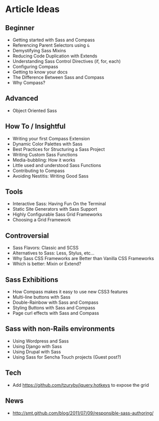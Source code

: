 Article Ideas
==============

## Beginner

* Getting started with Sass and Compass
* Referencing Parent Selectors using `&`
* Demystifying Sass Mixins
* Reducing Code Duplication with Extends
* Understanding Sass Control Directives (if, for, each)
* Configuring Compass
* Getting to know your docs
* The Difference Between Sass and Compass
* Why Compass?

## Advanced

* Object Oriented Sass

## How To / Insightful

* Writing your first Compass Extension
* Dynamic Color Palettes with Sass
* Best Practices for Structuring a Sass Project
* Writing Custom Sass Functions
* Media-bubbling: How it works
* Little used and understood Sass Functions
* Contributing to Compass
* Avoiding Nestitis: Writing Good Sass

## Tools

* Interactive Sass: Having Fun On the Terminal
* Static Site Generators with Sass Support
* Highly Configurable Sass Grid Frameworks
* Choosing a Grid Framework

## Controversial

* Sass Flavors: Classic and SCSS
* Alternatives to Sass: Less, Stylus, etc...
* Why Sass CSS Frameworks are Better than Vanilla CSS Frameworks
* Which is better: Mixin or Extend?

## Sass Exhibitions

* How Compass makes it easy to use new CSS3 features
* Multi-line buttons with Sass
* Double-Rainbow with Sass and Compass
* Styling Buttons with Sass and Compass
* Page curl effects with Sass and Compass

## Sass with non-Rails environments

* Using Wordpress and Sass
* Using Django with Sass
* Using Drupal with Sass
* Using Sass for Sencha Touch projects (Guest post?)

## Tech

* Add https://github.com/tzuryby/jquery.hotkeys to expose the grid

## News

* http://smt.github.com/blog/2011/07/09/responsible-sass-authoring/
